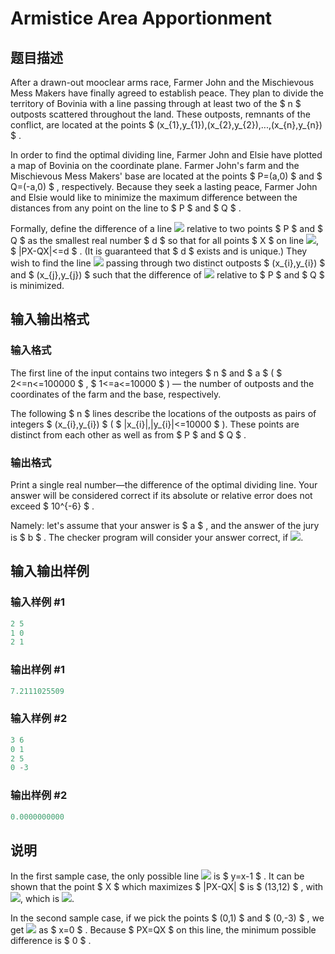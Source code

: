 # Armistice Area Apportionment

## 题目描述

After a drawn-out mooclear arms race, Farmer John and the Mischievous Mess Makers have finally agreed to establish peace. They plan to divide the territory of Bovinia with a line passing through at least two of the $ n $ outposts scattered throughout the land. These outposts, remnants of the conflict, are located at the points $ (x_{1},y_{1}),(x_{2},y_{2}),...,(x_{n},y_{n}) $ .

In order to find the optimal dividing line, Farmer John and Elsie have plotted a map of Bovinia on the coordinate plane. Farmer John's farm and the Mischievous Mess Makers' base are located at the points $ P=(a,0) $ and $ Q=(-a,0) $ , respectively. Because they seek a lasting peace, Farmer John and Elsie would like to minimize the maximum difference between the distances from any point on the line to $ P $ and $ Q $ .

Formally, define the difference of a line ![](https://cdn.luogu.com.cn/upload/vjudge_pic/CF645G/2753c32f9c54ae7cab12385d23f18081312044d2.png) relative to two points $ P $ and $ Q $ as the smallest real number $ d $ so that for all points $ X $ on line ![](https://cdn.luogu.com.cn/upload/vjudge_pic/CF645G/2753c32f9c54ae7cab12385d23f18081312044d2.png), $ |PX-QX|<=d $ . (It is guaranteed that $ d $ exists and is unique.) They wish to find the line ![](https://cdn.luogu.com.cn/upload/vjudge_pic/CF645G/2753c32f9c54ae7cab12385d23f18081312044d2.png) passing through two distinct outposts $ (x_{i},y_{i}) $ and $ (x_{j},y_{j}) $ such that the difference of ![](https://cdn.luogu.com.cn/upload/vjudge_pic/CF645G/2753c32f9c54ae7cab12385d23f18081312044d2.png) relative to $ P $ and $ Q $ is minimized.

## 输入输出格式

### 输入格式

The first line of the input contains two integers $ n $ and $ a $ ( $ 2<=n<=100000 $ , $ 1<=a<=10000 $ ) — the number of outposts and the coordinates of the farm and the base, respectively.

The following $ n $ lines describe the locations of the outposts as pairs of integers $ (x_{i},y_{i}) $ ( $ |x_{i}|,|y_{i}|<=10000 $ ). These points are distinct from each other as well as from $ P $ and $ Q $ .

### 输出格式

Print a single real number—the difference of the optimal dividing line. Your answer will be considered correct if its absolute or relative error does not exceed $ 10^{-6} $ .

Namely: let's assume that your answer is $ a $ , and the answer of the jury is $ b $ . The checker program will consider your answer correct, if ![](https://cdn.luogu.com.cn/upload/vjudge_pic/CF645G/259203790d90e969d73ec841bd0673c1e8e7d69a.png).

## 输入输出样例

### 输入样例 #1

```cpp
2 5
1 0
2 1

```
### 输出样例 #1

```cpp
7.2111025509

```
### 输入样例 #2

```cpp
3 6
0 1
2 5
0 -3

```
### 输出样例 #2

```cpp
0.0000000000

```
## 说明

In the first sample case, the only possible line ![](https://cdn.luogu.com.cn/upload/vjudge_pic/CF645G/2753c32f9c54ae7cab12385d23f18081312044d2.png) is $ y=x-1 $ . It can be shown that the point $ X $ which maximizes $ |PX-QX| $ is $ (13,12) $ , with ![](https://cdn.luogu.com.cn/upload/vjudge_pic/CF645G/ab84998f9f7801770ba08bb5d2671f87c4a0bd74.png), which is ![](https://cdn.luogu.com.cn/upload/vjudge_pic/CF645G/f4247f73c0f35a61df887577574012617090c30d.png).

In the second sample case, if we pick the points $ (0,1) $ and $ (0,-3) $ , we get ![](https://cdn.luogu.com.cn/upload/vjudge_pic/CF645G/2753c32f9c54ae7cab12385d23f18081312044d2.png) as $ x=0 $ . Because $ PX=QX $ on this line, the minimum possible difference is $ 0 $ .

